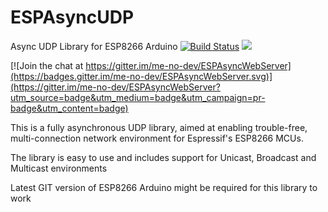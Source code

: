 # ESPAsyncUDP
Async UDP Library for ESP8266 Arduino [![Build Status](https://travis-ci.org/me-no-dev/ESPAsyncUDP.svg?branch=master)](https://travis-ci.org/me-no-dev/ESPAsyncUDP) ![](https://github.com/me-no-dev/ESPAsyncUDP/workflows/ESP%20Async%20UDP%20CI/badge.svg)

[![Join the chat at https://gitter.im/me-no-dev/ESPAsyncWebServer](https://badges.gitter.im/me-no-dev/ESPAsyncWebServer.svg)](https://gitter.im/me-no-dev/ESPAsyncWebServer?utm_source=badge&utm_medium=badge&utm_campaign=pr-badge&utm_content=badge)

This is a fully asynchronous UDP library, aimed at enabling trouble-free, multi-connection network environment for Espressif's ESP8266 MCUs.

The library is easy to use and includes support for Unicast, Broadcast and Multicast environments

Latest GIT version of ESP8266 Arduino might be required for this library to work
